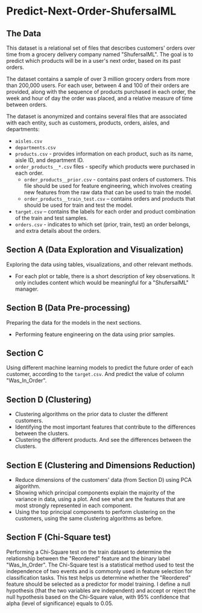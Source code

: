# Predict-Next-Order-ShufersalML

## The Data

This dataset is a relational set of files that describes customers' orders over time from a grocery delivery company named "ShufersalML". The goal is to predict which products will be in a user's next order, based on its past orders.

The dataset contains a sample of over 3 million grocery orders from more than 200,000 users. For each user, between 4 and 100 of their orders are provided, along with the sequence of products purchased in each order, the week and hour of day the order was placed, and a relative measure of time between orders.

The dataset is anonymized and contains several files that are associated with each entity, such as customers, products, orders, aisles, and departments:

- `aisles.csv`
- `departments.csv`
- `products.csv` - provides information on each product, such as its name, aisle ID, and department ID.
- `order_products__*.csv` files - specify which products were purchased in each order.
  - `order_products__prior.csv` - contains past orders of customers. This file should be used for feature engineering, which involves creating new features from the raw data that can be used to train the model.
  - `order_products__train_test.csv` – contains orders and products that should be used for train and test the model.
- `target.csv` – contains the labels for each order and product combination of the train and test samples.
- `orders.csv` - indicates to which set (prior, train, test) an order belongs, and extra details about the orders.

## Section A (Data Exploration and Visualization)

Exploring the data using tables, visualizations, and other relevant methods.

- For each plot or table, there is a short description of key observations. It only includes content which would be meaningful for a "ShufersalML" manager.

## Section B (Data Pre-processing)

Preparing the data for the models in the next sections.

- Performing feature engineering on the data using prior samples.

## Section C

Using different machine learning models to predict the future order of each customer, according to the `target.csv`.
And predict the value of column "Was_In_Order".

## Section D (Clustering)

- Clustering algorithms on the prior data to cluster the different customers.
- Identifying the most important features that contribute to the differences between the clusters.
- Clustering the different products. And see the differences between the clusters.

## Section E (Clustering and Dimensions Reduction)

- Reduce dimensions of the customers' data (from Section D) using PCA algorithm.
- Showing which principal components explain the majority of the variance in data, using a plot. And see what are the features that are most strongly represented in each component.
- Using the top principal components to perform clustering on the customers, using the same clustering algorithms as before.

## Section F (Chi-Square test)

Performing a Chi-Square test on the train dataset to determine the relationship between the "Reordered" feature and the binary label "Was_In_Order".
The Chi-Square test is a statistical method used to test the independence of two events and is commonly used in feature selection for classification tasks. This test helps us determine whether the "Reordered" feature should be selected as a predictor for model training.
I define a null hypothesis (that the two variables are independent) and accept or reject the null hypothesis based on the Chi-Square value, with 95% confidence that alpha (level of significance) equals to 0.05.
